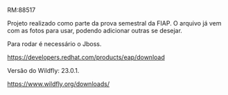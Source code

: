 RM:88517

Projeto realizado como parte da prova semestral da FIAP.
O arquivo já vem com as fotos para usar, podendo adicionar outras se desejar.

Para rodar é necessário o Jboss.

https://developers.redhat.com/products/eap/download

Versão do Wildfly: 23.0.1.

https://www.wildfly.org/downloads/
